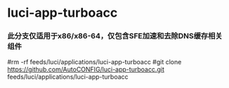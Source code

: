 # luci-app-turboacc
### 此分支仅适用于x86/x86-64，仅包含SFE加速和去除DNS缓存相关组件
#rm -rf feeds/luci/applications/luci-app-turboacc
#git clone https://github.com/AutoCONFIG/luci-app-turboacc.git feeds/luci/applications/luci-app-turboacc
